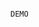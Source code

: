                                                                                                     DEMO


